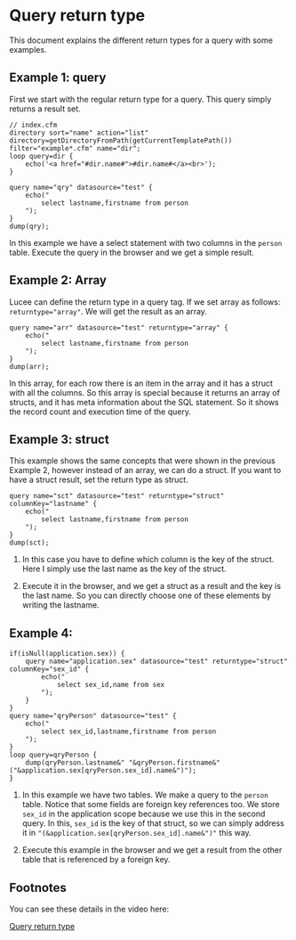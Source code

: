 <!--
{
  "title": "Query return type",
  "id": "query-return-type",
  "categories": [
    "query"
  ],
  "description": "This document explains the different return types for a query with some examples.",
  "keywords": [
    "Query return type",
    "Array return type",
    "Struct return type",
    "Foreign key",
    "Lucee"
  ]
}
-->

# Query return type

This document explains the different return types for a query with some examples.

## Example 1: query

First we start with the regular return type for a query. This query simply returns a result set.

```luceescript
// index.cfm
directory sort="name" action="list" directory=getDirectoryFromPath(getCurrentTemplatePath()) filter="example*.cfm" name="dir";
loop query=dir {
	echo('<a href="#dir.name#">#dir.name#</a><br>');
}
```

```luceescript
query name="qry" datasource="test" {
	echo("
		select lastname,firstname from person
	");
}
dump(qry);
```

In this example we have a select statement with two columns in the `person` table. Execute the query in the browser and we get a simple result.

## Example 2: Array

Lucee can define the return type in a query tag. If we set array as follows: `returntype="array"`. We will get the result as an array.

```luceescript
query name="arr" datasource="test" returntype="array" {
	echo("
		select lastname,firstname from person
	");
}
dump(arr);
```

In this array, for each row there is an item in the array and it has a struct with all the columns. So this array is special because it returns an array of structs, and it has meta information about the SQL statement. So it shows the record count and execution time of the query.

## Example 3: struct

This example shows the same concepts that were shown in the previous Example 2, however instead of an array, we can do a struct. If you want to have a struct result, set the return type as struct.

```luceescript
query name="sct" datasource="test" returntype="struct" columnKey="lastname" {
	echo("
		select lastname,firstname from person
	");
}
dump(sct);
```

1. In this case you have to define which column is the key of the struct. Here I simply use the last name as the key of the struct.

2. Execute it in the browser, and we get a struct as a result and the key is the last name. So you can directly choose one of these elements by writing the lastname.

## Example 4:

```luceescript
if(isNull(application.sex)) {
	query name="application.sex" datasource="test" returntype="struct" columnKey="sex_id" {
		echo("
			select sex_id,name from sex
		");
	}
}
query name="qryPerson" datasource="test" {
	echo("
		select sex_id,lastname,firstname from person
	");
}
loop query=qryPerson {
	dump(qryPerson.lastname&" "&qryPerson.firstname&" ("&application.sex[qryPerson.sex_id].name&")");
}
```

1. In this example we have two tables. We make a query to the `person` table. Notice that some fields are foreign key references too. We store `sex_id` in the application scope because we use this in the second query. In this, `sex_id` is the key of that struct, so we can simply address it in `"(&application.sex[qryPerson.sex_id].name&")"` this way.

2. Execute this example in the browser and we get a result from the other table that is referenced by a foreign key.

## Footnotes

You can see these details in the video here:

[Query return type](https://www.youtube.com/watch?v=b9YHhnAuNiw)
